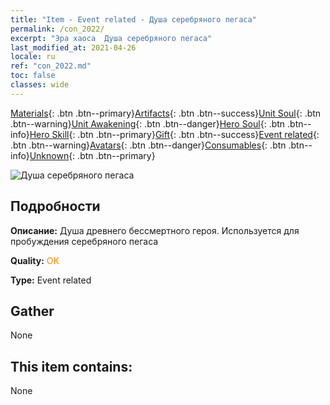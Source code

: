 ```yaml
---
title: "Item - Event related - Душа серебряного пегаса"
permalink: /con_2022/
excerpt: "Эра хаоса  Душа серебряного пегаса"
last_modified_at: 2021-04-26
locale: ru
ref: "con_2022.md"
toc: false
classes: wide
---
```

 [Materials](/ItemsRU/){: .btn .btn--primary}[Artifacts](/ItemsRU/Artifacts/){: .btn .btn--success}[Unit Soul](/ItemsRU/UnitSoul/){: .btn .btn--warning}[Unit Awakening](/ItemsRU/UnitAwakening/){: .btn .btn--danger}[Hero Soul](/ItemsRU/HeroSoul/){: .btn .btn--info}[Hero Skill](/ItemsRU/HeroSkill/){: .btn .btn--primary}[Gift](/ItemsRU/Gift/){: .btn .btn--success}[Event related](/ItemsRU/Events/){: .btn .btn--warning}[Avatars](/ItemsRU/Avatars/){: .btn .btn--danger}[Consumables](/ItemsRU/Consumables/){: .btn .btn--info}[Unknown](/ItemsRU/Unknown/){: .btn .btn--primary}

 ![Душа серебряного пегаса](/images/t/juexing_204.png)

## Подробности
 **Описание:** Душа древнего бессмертного героя. Используется для пробуждения серебряного пегаса

 **Quality:** <span style="color: #FF8C00">OK</span>

 **Type:** Event related

## Gather

  None

## This item contains:

  None

